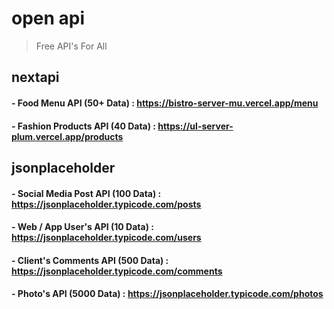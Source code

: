 # open api
> Free API's For All

## nextapi

#### - Food Menu API        (50+ Data)  : https://bistro-server-mu.vercel.app/menu
#### - Fashion Products API (40 Data)   : https://ul-server-plum.vercel.app/products

## jsonplaceholder
#### - Social Media Post API (100 Data) : https://jsonplaceholder.typicode.com/posts
#### - Web / App User's API  (10 Data)  : https://jsonplaceholder.typicode.com/users
#### - Client's Comments API (500 Data) : https://jsonplaceholder.typicode.com/comments
#### - Photo's API (5000 Data)          : https://jsonplaceholder.typicode.com/photos
